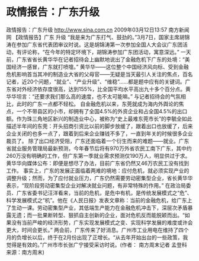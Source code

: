 # 政情报告：广东升级

政情报告：广东升级
http://www.sina.com.cn  2009年03月12日13:57   南方新闻网
【政情报告】广东 升级
“我是来为广东打气、鼓劲的。”3月7日，国家主席胡锦涛在参加广东省代表团审议时说。这是胡锦涛第一次参加全国人大会议广东团活动，有评论称，“在今年的特定环境下，胡锦涛参加广东团活动，寓意深远。”
一天前，广东省省长黄华华在记者招待会上幽默地说出了金融危机下广东的处境：“美国经济一感冒，广东就打喷嚏。”
黄华华——这位整个中国经济风向标、受到金融危机影响首当其冲的制造业大省的父母官——无疑是当天最引人关注的焦点，百名记者，近20个问题，“就业”、“产业升级”、“维稳”……都是题中应有的关键词。广东省对外经济依存度很高，达到155%，比全国平均水平高出九十多个百分点。黄华华坦言：“还要求我们那么高的速度，也不太可能嘛。”
与记者招待会的气氛相比，此时的广东一点都不轻松。
自金融危机以来，东莞就成为海内外舆论的焦点，一个不带县区的小市，却拥有了全国4.5%的外资企业和占全国4.5%的出口额。作为珠三角地区新兴的制造业中心，被称为“史上最难东莞市长”的李毓全如此描述半年间的东莞：开头招商引资比以前的脚步放缓了，跟着出口也放缓了，后来企业关闭的也多一点了，跟着到后来企业赚钱不多了，一直到年关的时候很多企业裁员了。
除了出口经济受阻，广东还面临着一个衍生而来的难题——就业。广东省就业服务管理局最新预测，今年春节后将有970万外省农民工南下广东，其中约260万没有明确的工作，但广东第一季就业需求预测仅190万人，明显供过于求。黄华华向媒体公布：即便是想尽了办法，目前广东省仍然又46万农民工没有找到工作。
事实上，广东的发展正面临着两难的境地：应付危机，就必须实现产业的调整升级；然而，为了应付就业压力，广东仍然需要劳动密集型企业，省长黄华华表示，“现阶段劳动密集型企业对解决就业问题，有非常特殊的作用。”
在政治局委员、广东省委书记汪洋看来，当前的危机，是危中有机，是传统发展模式之“危”、科学发展模式之“机”。他在《人民日报》发表文章称：当前的金融危机，给广东上了生动一课。劳动密集型产业，其低端生产能力在金融危机冲击下，深层次矛盾暴露无遗；而一批果断转型、狠抓自主创新的企业，面对危机反而能脱颖而出。“如果没有当前严峻的经济形势，广东实现发展模式之变、实现科学发展的难度或许会更大，时间会更长。”
两会前，广东传来了好消息。广州市工业用电在维持了四个月的负增长以后，终于在2月份出现了正增长。“从去年开始出台的一些政策，我觉得是有效的。”广州市市长张广宁接受采访时说。(作者： 南方周末记者 孟登科  来源：南方周末)

